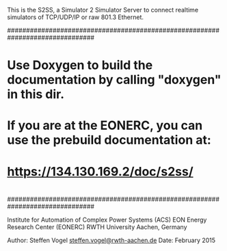 This is the S2SS, a Simulator 2 Simulator Server
to connect realtime simulators of TCP/UDP/IP or raw 801.3 Ethernet.

###############################################################################
#                                                                             #
#   Use Doxygen to build the documentation by calling "doxygen" in this dir.  #
#     If you are at the EONERC, you can use the prebuild documentation at:    #
#                      https://134.130.169.2/doc/s2ss/                        #
#                                                                             #
###############################################################################   

Institute for Automation of Complex Power Systems (ACS)
EON Energy Research Center (EONERC)
RWTH University Aachen, Germany

Author: Steffen Vogel <steffen.vogel@rwth-aachen.de>
Date: February 2015
